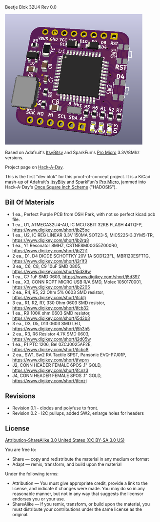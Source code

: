 Beetje Blok 32U4 Rev 0.0

![Beetje Block](project.png) 

Based on Adafruit's [ItsyBitsy](https://learn.adafruit.com/introducting-itsy-bitsy-32u4) and SparkFun's [Pro Micro](https://www.sparkfun.com/products/12587) 3.3V/8Mhz versions.

Project page on [Hack-A-Day](https://hackaday.io/project/160638-beetje-bloks).

This is the first "dev blok" for this proof-of-concept project.  It is a KiCad mash-up of Adafruit's [ItsyBity](https://learn.adafruit.com/introducting-itsy-bitsy-32u4) and SparkFun's [Pro Micro](https://www.sparkfun.com/products/12587), jammed into Hack-A-Day's [Once Square Inch Scheme](https://hackaday.io/project/7813-the-square-inch-project) ("HADOSIS").

Bill Of Materials
----------------
  
- 1 ea., Perfect Purple PCB from OSH Park, with not so perfect kicad.pcb file.
- 1 ea., U1, ATMEGA32U4-AU, IC MCU 8BIT 32KB FLASH 44TQFP, https://www.digikey.com/short/jb25pc
- 1 ea., U2, IC REG LINEAR 3.3V 150MA SOT23-5, MIC5225-3.3YM5-TR, https://www.digikey.com/short/jb2rq8
- 1 ea., Y1 Resonator 8MHZ, CSTNE8M00G55Z000R0, https://www.digikey.com/short/jb22j1
- 2 ea., D1, D4 DIODE SCHOTTKY 20V 1A SOD123FL, MBR120ESFT1G, https://www.digikey.com/short/j2r1f3
- 3 ea,, C6, C8, C9 10uF SMD 0805, https://www.digikey.com/short/j5d39w 
- 1 ea., C7 1uF SMD 0603, https://www.digikey.com/short/j5d397
- 1 ea., X3, CONN RCPT MICRO USB R/A SMD, Molex 1050170001, https://www.digikey.com/short/jb2205
- 2 ea., R4, R5, 22 Ohm 5% 0603 SMD resistor, https://www.digikey.com/short/jfcbtj
- 3 ea., R1, R2, R7, 330 Ohm 0603 SMD resistor, https://www.digikey.com/short/jfcb32
- 1 ea., R9 100K ohm 0603 SMD resistor, https://www.digikey.com/short/j5d3b3
- 3 ea., D3, D5, D13 0603 SMD LED, https://www.digikey.com/short/j5h3h5
- 2 ea., R3, R6 Resistor 4.7K SMD 0603, https://www.digikey.com/short/j2d05w
- 1 ea., F1 PTC 1206, Bel 0ZCJ0025AF2E, https://www.digikey.com/short/jfcbc8
- 2 ea., SW1, Sw2 RA Tactile SPST, Pansonic EVQ-P7J01P, https://www.digikey.com/short/jfwprn
- J2, CONN HEADER FEMALE 6POS .1" GOLD, https://www.digikey.com/short/jfcnz3
- J4, CONN HEADER FEMALE 8POS .1" GOLD, https://www.digikey.com/short/jfcnzj


Revisions
----------------
- Revision 0.1 - diodes and polyfuse to front.
- Revision 0.2 - I2C pullups, added SW2, enlarge holes for headers

License
----------------
[Attribution-ShareAlike 3.0 United States (CC BY-SA 3.0 US)](https://creativecommons.org/licenses/by-sa/3.0/us/)

You are free to:

- Share — copy and redistribute the material in any medium or format
- Adapt — remix, transform, and build upon the material

Under the following terms:

- Attribution — You must give appropriate credit, provide a link to the license, and indicate if changes were made. You may do so in any reasonable manner, but not in any way that suggests the licensor endorses you or your use.
- ShareAlike — If you remix, transform, or build upon the material, you must distribute your contributions under the same license as the original.